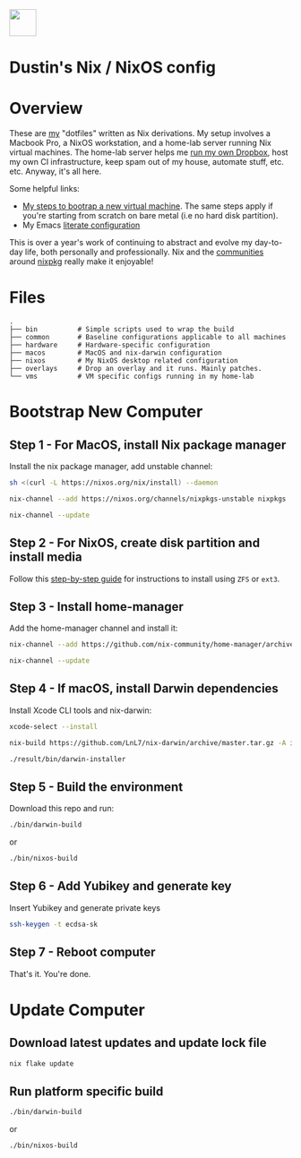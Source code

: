 <img src="https://user-images.githubusercontent.com/1292576/190241835-41469235-f65d-4d4b-9760-372cdff7a70f.png" width="48">

# Dustin's Nix / NixOS config

# Overview

These are [my](https://twitter.com/dustinhlyons) "dotfiles" written as Nix derivations. My setup involves a Macbook Pro, a NixOS workstation, and a home-lab server running Nix virtual machines. The home-lab server helps me [run my own Dropbox](https://github.com/dustinlyons/nixos-config/blob/main/vm/syncthing/configuration.nix), host my own CI infrastructure, keep spam out of my house, automate stuff, etc. etc. Anyway, it's all here.

Some helpful links:
* [My steps to bootrap a new virtual machine](https://github.com/dustinlyons/nixos-config/blob/main/vm/README.md). The same steps apply if you're starting from scratch on bare metal (i.e no hard disk partition).
* My Emacs [literate configuration](https://github.com/dustinlyons/nixos-config/blob/main/common/config/emacs/Emacs.org)

This is over a year's work of continuing to abstract and evolve my day-to-day life, both personally and professionally. Nix and the [communities](https://github.com/nix-community/emacs-overlay) around [nixpkg](https://github.com/NixOS/nixpkgs) really make it enjoyable!

# Files

```
.
├── bin          # Simple scripts used to wrap the build
├── common       # Baseline configurations applicable to all machines
├── hardware     # Hardware-specific configuration
├── macos        # MacOS and nix-darwin configuration
├── nixos        # My NixOS desktop related configuration
├── overlays     # Drop an overlay and it runs. Mainly patches.
└── vms          # VM specific configs running in my home-lab
```

# Bootstrap New Computer

## Step 1 - For MacOS, install Nix package manager
Install the nix package manager, add unstable channel:
```sh
sh <(curl -L https://nixos.org/nix/install) --daemon
```
```sh
nix-channel --add https://nixos.org/channels/nixpkgs-unstable nixpkgs
```
```sh
nix-channel --update
```


## Step 2 - For NixOS, create disk partition and install media
Follow this [step-by-step guide](https://github.com/dustinlyons/nixos-config/blob/main/vm/README.md) for instructions to install using `ZFS` or `ext3`.


## Step 3 - Install home-manager
Add the home-manager channel and install it:
```sh
nix-channel --add https://github.com/nix-community/home-manager/archive/master.tar.gz home-manager
```
```sh
nix-channel --update
```

## Step 4 - If macOS, install Darwin dependencies
Install Xcode CLI tools and nix-darwin:
```sh
xcode-select --install
```
```sh
nix-build https://github.com/LnL7/nix-darwin/archive/master.tar.gz -A installer
```
```sh
./result/bin/darwin-installer
```

## Step 5 - Build the environment
Download this repo and run:
```sh
./bin/darwin-build
```
or
```sh
./bin/nixos-build
```

## Step 6 - Add Yubikey and generate key
Insert Yubikey and generate private keys
```sh
ssh-keygen -t ecdsa-sk
```

## Step 7 - Reboot computer
That's it. You're done.

# Update Computer

## Download latest updates and update lock file
```sh
nix flake update
```
## Run platform specific build
```sh
./bin/darwin-build
```
or
```sh
./bin/nixos-build
```
